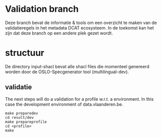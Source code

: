 # Validation branch

Deze branch bevat de informatie & tools om een overzicht te maken van de validatieregels in het metadata DCAT ecosysteem.
In de toekomst kan het zijn dat deze branch op een andere plek gezet wordt.  

# structuur
De directory input-shacl bevat alle shacl files die momenteel genereerd worden door de OSLO-Specgenerator tool (multilingual-dev).


## validatie 

The next steps will do a validation for a profile w.r.t. a environment. 
In this case the development environment of data.vlaanderen.be.

```
make preparedev
cd result/dev
make prepareprofile
cd <profile>
make  
```
